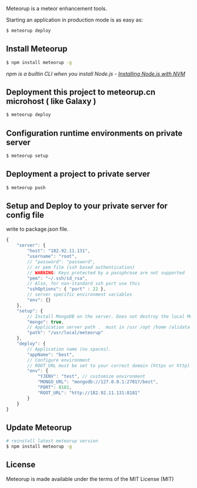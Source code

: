   

Meteorup is a meteor enhancement tools.

Starting an application in production mode is as easy as:

```bash
$ meteorup deploy
```

## Install Meteorup

```bash
$ npm install meteorup -g
```

*npm is a builtin CLI when you install Node.js - [Installing Node.js with NVM](https://keymetrics.io/2015/02/03/installing-node-js-and-io-js-with-nvm/)*

## Deployment this project to meteorup.cn microhost ( like Galaxy )

```bash
$ meteorup deploy
```

## Configuration runtime environments on private server

```bash
$ meteorup setup
```

## Deployment a project to private server

```bash
$ meteorup push
```

## Setup and Deploy to your private server for config file
write to package.json file.
```js
{
    "server": {
        "host": "182.92.11.131",
        "username": "root",
        // "password": "password",
        // or pem file (ssh based authentication)
        // WARNING: Keys protected by a passphrase are not supported
        "pem": "~/.ssh/id_rsa",
        // Also, for non-standard ssh port use this
        "sshOptions": { "port" : 22 },
        // server specific environment variables
        "env": {}
    },
    "setup": {
		// Install MongoDB on the server. Does not destroy the local MongoDB on future setups
		"mongo": true,
		// Application server path .  must in /usr /opt /home /alidata directory.
		"path": "/usr/local/meteorup"
    },
    "deploy": {
		// Application name (no spaces).
		"appName": "best",
		// Configure environment
		// ROOT_URL must be set to your correct domain (https or http)
	    "env": {
			"YJENV": "test", // customize environment
            "MONGO_URL": "mongodb://127.0.0.1:27017/best",
			"PORT": 8181,
			"ROOT_URL": "http://182.92.11.131:8181"
		}
    } 
}
```


## Update Meteorup

```bash
# reinstall latest meteorup version
$ npm install meteorup -g
```


## License

Meteorup is made available under the terms of the MIT License (MIT)

